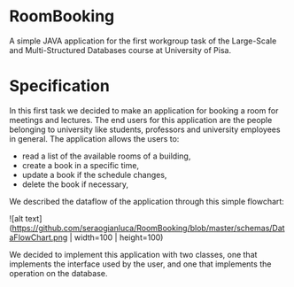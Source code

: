 # RoomBooking
A simple JAVA application for the first workgroup task of the Large-Scale and Multi-Structured Databases course at University of Pisa.

# Specification
In this first task we decided to make an application for booking a room for meetings and lectures.
The end users for this application are the people belonging to university like students, professors and university employees in general. 
The application allows the users to:
  -	read a list of the available rooms of a building,
  -	create a book in a specific time,
  -	update a book if the schedule changes,
  -	delete the book if necessary,

We described the dataflow of the application through this simple flowchart:

![alt text](https://github.com/seraogianluca/RoomBooking/blob/master/schemas/DataFlowChart.png | width=100 | height=100)

We decided to implement this application with two classes, one that implements the interface used by the user, and one that implements the operation on the database.

